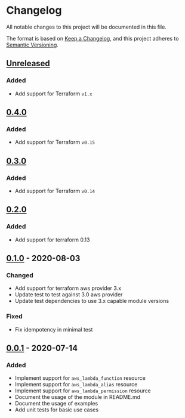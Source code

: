 # Changelog

All notable changes to this project will be documented in this file.

The format is based on [Keep a Changelog](https://keepachangelog.com/en/1.0.0/),
and this project adheres to [Semantic Versioning](https://semver.org/spec/v2.0.0.html).

## [Unreleased]

### Added

- Add support for Terraform `v1.x`

## [0.4.0]

### Added

- Add support for Terraform `v0.15`

## [0.3.0]

### Added

- Add support for Terraform `v0.14`

## [0.2.0]

### Added

- Add support for terraform 0.13

## [0.1.0] - 2020-08-03

### Changed

- Add support for terraform aws provider 3.x
- Update test to test against 3.0 aws provider
- Update test dependencies to use 3.x capable module versions

### Fixed

- Fix idempotency in minimal test

## [0.0.1] - 2020-07-14

### Added

- Implement support for `aws_lambda_function` resource
- Implement support for `aws_lambda_alias` resource
- Implement support for `aws_lambda_permission` resource
- Document the usage of the module in README.md
- Document the usage of examples
- Add unit tests for basic use cases

<!-- markdown-link-check-disable -->

[unreleased]: https://github.com/mineiros-io/terraform-aws-lambda-function/compare/v0.4.0...HEAD
[0.4.0]: https://github.com/mineiros-io/terraform-aws-lambda-function/compare/v0.3.0...v0.4.0

<!-- markdown-link-check-disabled -->

[0.3.0]: https://github.com/mineiros-io/terraform-aws-lambda-function/compare/v0.2.0...v0.3.0
[0.2.0]: https://github.com/mineiros-io/terraform-aws-lambda-function/compare/v0.1.0...v0.2.0
[0.1.0]: https://github.com/mineiros-io/terraform-aws-lambda-function/compare/v0.0.1...v0.1.0
[0.0.1]: https://github.com/mineiros-io/terraform-aws-lambda-function/releases/tag/v0.0.1
